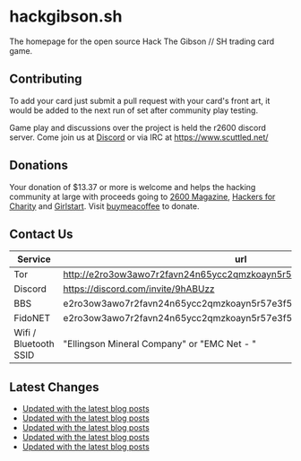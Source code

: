 # hackgibson.sh
The homepage for the open source Hack The Gibson // SH trading card game.


## Contributing

To add your card just submit a pull request with your card's front art, it would be added to the next run of set after community play testing.

Game play and discussions over the project is held the r2600 discord server. Come join us at [Discord](https://discord.com/invite/9hABUzz) or via IRC at https://www.scuttled.net/


## Donations

Your donation of $13.37 or more is welcome and helps the hacking community at large with proceeds going to [2600 Magazine](https://2600.com/), [Hackers for Charity](https://hackersforcharity.org) and [Girlstart](https://girlstart.org).  Visit [buymeacoffee](https://www.buymeacoffee.com/hackgibson.sh) to donate.


## Contact Us

Service | url
-|-
Tor | http://e2ro3ow3awo7r2favn24n65ycc2qmzkoayn5r57e3f56nvjwdcgg32ad.onion
Discord | https://discord.com/invite/9hABUzz
BBS | e2ro3ow3awo7r2favn24n65ycc2qmzkoayn5r57e3f56nvjwdcgg32ad.onion:23
FidoNET | e2ro3ow3awo7r2favn24n65ycc2qmzkoayn5r57e3f56nvjwdcgg32ad.onion:24554
Wifi / Bluetooth SSID | "Ellingson Mineral Company" or "EMC Net - <fidonet address>"

## Latest Changes
<!-- BLOG-POST-LIST:START -->
- [Updated with the latest blog posts](https://github.com/DFW2600/hackgibson.sh/commit/679aa43759250c8cf22ee25b36c3782f71861d51)
- [Updated with the latest blog posts](https://github.com/DFW2600/hackgibson.sh/commit/2c22946c3f1ce20323ebaaef8c25916c99f7f00f)
- [Updated with the latest blog posts](https://github.com/DFW2600/hackgibson.sh/commit/66dc5509b39351d20bafe54caa33a2a50e534a81)
- [Updated with the latest blog posts](https://github.com/DFW2600/hackgibson.sh/commit/7595983a5eae08f9d9790ca0bd512de4f7ef2770)
- [Updated with the latest blog posts](https://github.com/DFW2600/hackgibson.sh/commit/43bbfc8990d82575242afa75ecef1a7da4cc05a2)
<!-- BLOG-POST-LIST:END -->
